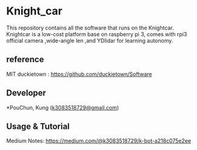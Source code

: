 # Knight_car

This repository contains all the software that runs on the Knightcar.
Knightcar is a low-cost platform base on raspberry pi 3, comes with rpi3 official camera ,wide-angle len ,and YDlidar for learning autonomy.

## reference

MIT duckietown : https://github.com/duckietown/Software


## Developer

*PouChun, Kung (k3083518729@gmail.com)

## Usage & Tutorial

Medium Notes: https://medium.com/@k3083518729/k-bot-a218c075e2ee
